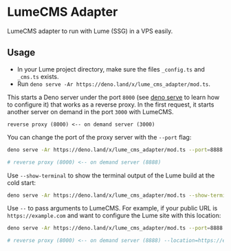 # LumeCMS Adapter

LumeCMS adapter to run with Lume (SSG) in a VPS easily.

## Usage

- In your Lume project directory, make sure the files `_config.ts` and `_cms.ts`
  exists.
- Run `deno serve -Ar https://deno.land/x/lume_cms_adapter/mod.ts`.

This starts a Deno server under the port `8000` (see
[deno serve](https://docs.deno.com/runtime/reference/cli/serve/) to learn how to
configure it) that works as a reverse proxy. In the first request, it starts
another server on demand in the port `3000` with LumeCMS.

```
reverse proxy (8000) <-- on demand server (3000)
```

You can change the port of the proxy server with the `--port` flag:

```sh
deno serve -Ar https://deno.land/x/lume_cms_adapter/mod.ts --port=8888

# reverse proxy (8000) <-- on demand server (8888)
```

Use `--show-terminal` to show the terminal output of the Lume build at the cold
start:

```sh
deno serve -Ar https://deno.land/x/lume_cms_adapter/mod.ts --show-terminal
```

Use `--` to pass arguments to LumeCMS. For example, if your public URL is
`https://example.com` and want to configure the Lume site with this location:

```sh
deno serve -Ar https://deno.land/x/lume_cms_adapter/mod.ts --port=8888 -- --location=https://example.com

# reverse proxy (8000) <-- on demand server (8888) --location=https://example.com
```
